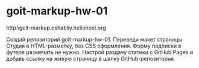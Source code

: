 # goit-markup-hw-01
http:\\goit-markup.oshabliy.heliohost.org

Создай репозиторий goit-markup-hw-01.
Переведи макет страницы Студия в HTML-разметку, без CSS оформления. Форму подписки в футере размечать не нужно.
Настрой раздачу статики с GitHub Pages и добавь ссылку на живую страницу в шапку GitHub-репозитория.
